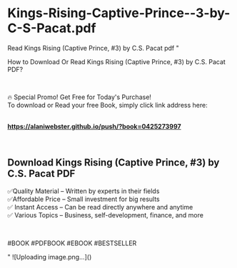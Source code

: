 # Kings-Rising-Captive-Prince--3-by-C-S-Pacat.pdf
Read Kings Rising (Captive Prince, #3) by C.S. Pacat pdf
"<p>How to Download Or Read Kings Rising (Captive Prince, #3) by C.S. Pacat PDF?</p>
<p>&nbsp;</p>
<p>&#128293;  Special Promo! Get Free for Today's Purchase!<br />To download or Read your free Book, simply click link address here:&nbsp;<br />&nbsp;</p>
<p><a href=""https://alaniwebster.github.io/push/?book=0425273997""><strong>https://alaniwebster.github.io/push/?book=0425273997</strong></a></p>
<p>&nbsp;</p>
<h2>Download Kings Rising (Captive Prince, #3) by C.S. Pacat PDF</h2>
<p>&#x2705;Quality Material &ndash; Written by experts in their fields<br />&#x2705;Affordable Price &ndash; Small investment for big results<br />&#x2705; Instant Access &ndash; Can be read directly anywhere and anytime<br />&#x2705; Various Topics &ndash; Business, self-development, finance, and more</p>
<p>&nbsp;</p>
<p>#BOOK #PDFBOOK #EBOOK #BESTSELLER</p>
"
![Uploading image.png…]()
